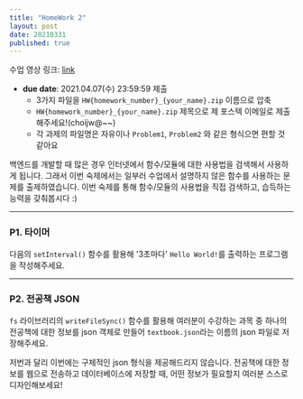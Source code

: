 ```yaml
---
title: "HomeWork 2"
layout: post
date: 20210331
published: true
---
```


수업 영상 링크: [link](https://drive.google.com/file/d/1YyJumlMz4gEU9_hh7UM8mls6JYKu6Dw0/view?usp=sharing)

- **due date**: 2021.04.07(수) 23:59:59
 제출
  - 3가지 파일을 `HW{homework_number}_{your_name}.zip` 이름으로 압축
  - `HW{homework_number}_{your_name}.zip` 제목으로 제 포스텍 이메일로 제출해주세요!(choijw@~~)
  - 각 과제의 파일명은 자유이나 `Problem1`, `Problem2` 와 같은 형식으면 편할 것 같아요

백엔드를 개발할 때 많은 경우 인터넷에서 함수/모듈에 대한 사용법을 검색해서 사용하게 됩니다. 그래서 이번 숙제에서는 일부러 수업에서 설명하지 않은 함수를 사용하는 문제를 출제하였습니다. 이번 숙제를 통해 함수/모듈의 사용법을 직접 검색하고, 습득하는 능력을 갖춰봅시다 :)

<hr>

### P1. 타이머
다음의 `setInterval()` 함수를 활용해 '3초마다' `Hello World!`를 출력하는 프로그램을 작성해주세요.

<hr>

### P2. 전공책 JSON
`fs` 라이브러리의 `writeFileSync()` 함수를 활용해 여러분이 수강하는 과목 중 하나의 전공책에 대한 정보를 json 객체로 만들어 `textbook.json`라는 이름의 json 파일로 저장해주세요.

저번과 달리 이번에는 구체적인 json 형식을 제공해드리지 않습니다. 전공책에 대한 정보를 웹으로 전송하고 데이터베이스에 저장할 때, 어떤 정보가 필요할지 여러분 스스로 디자인해보세요!




